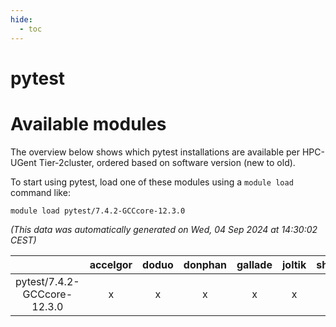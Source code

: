 ```yaml
---
hide:
  - toc
---
```


pytest
======

# Available modules


The overview below shows which pytest installations are available per HPC-UGent Tier-2cluster, ordered based on software version (new to old).

To start using pytest, load one of these modules using a `module load` command like:

```shell
module load pytest/7.4.2-GCCcore-12.3.0
```

*(This data was automatically generated on Wed, 04 Sep 2024 at 14:30:02 CEST)*  

| |accelgor|doduo|donphan|gallade|joltik|shinx|skitty|
| :---: | :---: | :---: | :---: | :---: | :---: | :---: | :---: |
|pytest/7.4.2-GCCcore-12.3.0|x|x|x|x|x|x|x|
